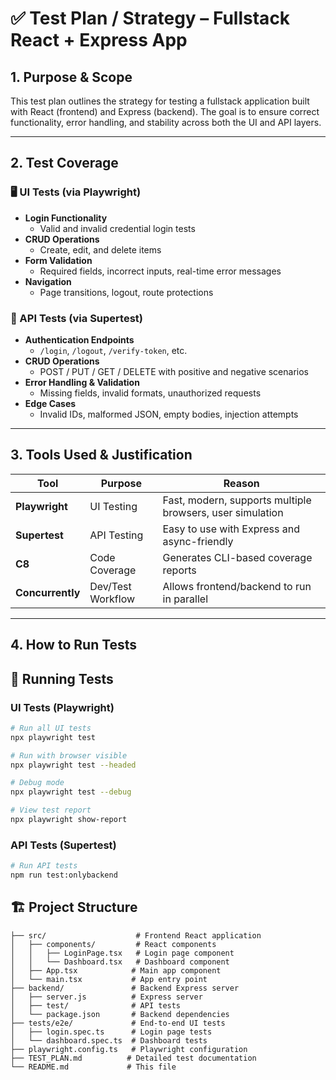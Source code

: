 # ✅ Test Plan / Strategy – Fullstack React + Express App

## 1. Purpose & Scope
This test plan outlines the strategy for testing a fullstack application built with React (frontend) and Express (backend). The goal is to ensure correct functionality, error handling, and stability across both the UI and API layers.

---

## 2. Test Coverage

### 🖥️ UI Tests (via Playwright)
- **Login Functionality**
  - Valid and invalid credential login tests
- **CRUD Operations**
  - Create, edit, and delete items
- **Form Validation**
  - Required fields, incorrect inputs, real-time error messages
- **Navigation**
  - Page transitions, logout, route protections

### 🔌 API Tests (via Supertest)
- **Authentication Endpoints**
  - `/login`, `/logout`, `/verify-token`, etc.
- **CRUD Operations**
  - POST / PUT / GET / DELETE with positive and negative scenarios
- **Error Handling & Validation**
  - Missing fields, invalid formats, unauthorized requests
- **Edge Cases**
  - Invalid IDs, malformed JSON, empty bodies, injection attempts

---

## 3. Tools Used & Justification

| Tool             | Purpose              | Reason                                                   |
|------------------|----------------------|-----------------------------------------------------------|
| **Playwright**   | UI Testing           | Fast, modern, supports multiple browsers, user simulation |
| **Supertest**    | API Testing          | Easy to use with Express and async-friendly               |
| **C8**           | Code Coverage        | Generates CLI-based coverage reports                      |
| **Concurrently** | Dev/Test Workflow    | Allows frontend/backend to run in parallel                |

---

## 4. How to Run Tests

## 🧪 Running Tests

### UI Tests (Playwright)
```bash
# Run all UI tests
npx playwright test

# Run with browser visible
npx playwright test --headed

# Debug mode
npx playwright test --debug

# View test report
npx playwright show-report
```

### API Tests (Supertest)
```bash
# Run API tests
npm run test:onlybackend

```

## 🏗️ Project Structure

```
├── src/                    # Frontend React application
│   ├── components/         # React components
│   │   ├── LoginPage.tsx   # Login page component
│   │   └── Dashboard.tsx   # Dashboard component
│   ├── App.tsx            # Main app component
│   └── main.tsx           # App entry point
├── backend/               # Backend Express server
│   ├── server.js          # Express server
│   ├── test/              # API tests
│   └── package.json       # Backend dependencies
├── tests/e2e/             # End-to-end UI tests
│   ├── login.spec.ts      # Login page tests
│   └── dashboard.spec.ts  # Dashboard tests
├── playwright.config.ts   # Playwright configuration
├── TEST_PLAN.md          # Detailed test documentation
└── README.md             # This file
```
